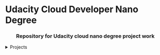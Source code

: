 # Udacity Cloud Developer Nano Degree

<div align="center">
<h3> Repository for Udacity cloud nano degree project work </h3>
  </div>

<details>
  <summary> Projects  </summary>
  <ol>
    <li><a href="project 1"> Project 3 </a></li>
  </ol>
  </details>

